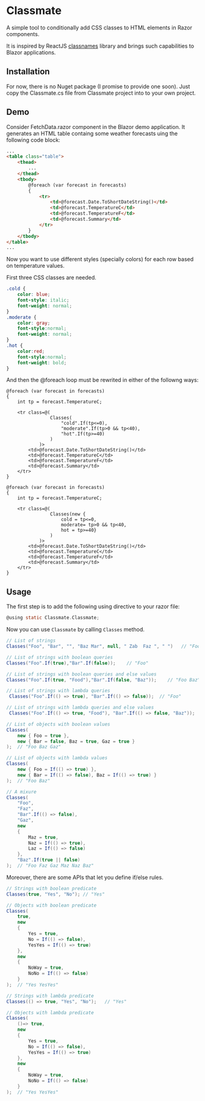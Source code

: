 # Classmate
A simple tool to conditionally add CSS classes to HTML elements in Razor components.

It is inspired by ReactJS [classnames](https://www.npmjs.com/package/classnames) library and brings such capabilities to Blazor applications.

## Installation
For now, there is no Nuget package (I promise to provide one soon). Just copy the Classmate.cs file from Classmate project into to your own project.

## Demo
Consider FetchData.razor component in the Blazor demo application. It generates an HTML table containg some weather forecasts uing the following code block:
```html
...
<table class="table">
    <thead>
        ...
    </thead>
    <tbody>
        @foreach (var forecast in forecasts)
        {
            <tr>
                <td>@forecast.Date.ToShortDateString()</td>
                <td>@forecast.TemperatureC</td>
                <td>@forecast.TemperatureF</td>
                <td>@forecast.Summary</td>
            </tr>
        }
    </tbody>
</table>
...
```

Now you want to use different styles (specially colors) for each row based on temperature values. 

First three CSS classes are needed.

```css
.cold {
    color: blue;
    font-style: italic;
    font-weight: normal;
}
.moderate {
    color: gray;
    font-style:normal;
    font-weight: normal;
}
.hot {
    color:red;
    font-style:normal;
    font-weight: bold;
}
```
And then the @foreach loop must be rewrited in either of the followng ways:

```
@foreach (var forecast in forecasts)
{
    int tp = forecast.TemperatureC;

    <tr class=@(
                Classes(
                    "cold".If(tp<=0),
                    "moderate".If(tp>0 && tp<40),
                    "hot".If(tp>=40)
                )
            )>
        <td>@forecast.Date.ToShortDateString()</td>
        <td>@forecast.TemperatureC</td>
        <td>@forecast.TemperatureF</td>
        <td>@forecast.Summary</td>
    </tr>
}
```
```
@foreach (var forecast in forecasts)
{
    int tp = forecast.TemperatureC;

    <tr class=@(
                Classes(new {
                    cold = tp<=0,
                    moderate= tp>0 && tp<40,
                    hot = tp>=40}
                )
            )>
        <td>@forecast.Date.ToShortDateString()</td>
        <td>@forecast.TemperatureC</td>
        <td>@forecast.TemperatureF</td>
        <td>@forecast.Summary</td>
    </tr>
}
```

## Usage
The first step is to add the following using directive to your razor file:
```c
@using static Classmate.Classmate;
```
Now you can use `Classmate` by calling `Classes` method.

```c#
// List of strings
Classes("Foo", "Bar", "", "Baz Mar", null, " Zab  Faz ", " ")   // "Foo Bar Baz Mar Zab  Faz"

// List of strings with boolean queries
Classes("Foo".If(true),"Bar".If(false));    // "Foo"

// List of strings with boolean queries and else values
Classes("Foo".If(true, "Food"),"Bar".If(false, "Baz"));    // "Foo Baz"

// List of strings with lambda queries
 Classes("Foo".If(() => true), "Bar".If(() => false));  // "Foo"

// List of strings with lambda queries and else values
 Classes("Foo".If(() => true, "Food"), "Bar".If(() => false, "Baz"));  // "Foo Baz"

// List of objects with boolean values
Classes(
    new { Foo = true },
    new { Bar = false, Baz = true, Gaz = true }
);  // "Foo Baz Gaz"

// List of objects with lambda values
Classes(
    new { Foo = If(() => true) },
    new { Bar = If(() => false), Baz = If(() => true) }
);  // "Foo Baz"

// A mixure
Classes(
    "Foo",
    "Faz",
    "Bar".If(() => false),
    "Gaz",
    new
    {
        Maz = true,
        Naz = If(() => true),
        Laz = If(() => false)
    },
    "Baz".If(true || false)
);  // "Foo Faz Gaz Maz Naz Baz"
```
Moreover, there are some APIs that let you define if/else rules.
```c#
// Strings with boolean predicate
Classes(true, "Yes", "No"); // "Yes"

// Objects with boolean predicate
Classes(
    true,
    new
    {
        Yes = true,
        No = If(() => false),
        YesYes = If(() => true)
    },
    new
    {
        NoWay = true,
        NoNo = If(() => false)
    }
);  // "Yes YesYes"

// Strings with lambda predicate
Classes(() => true, "Yes", "No");   // "Yes"

// Objects with lambda predicate
Classes(
    ()=> true,
    new
    {
        Yes = true,
        No = If(() => false),
        YesYes = If(() => true)
    },
    new
    {
        NoWay = true,
        NoNo = If(() => false)
    }
);  // "Yes YesYes"

``` 



